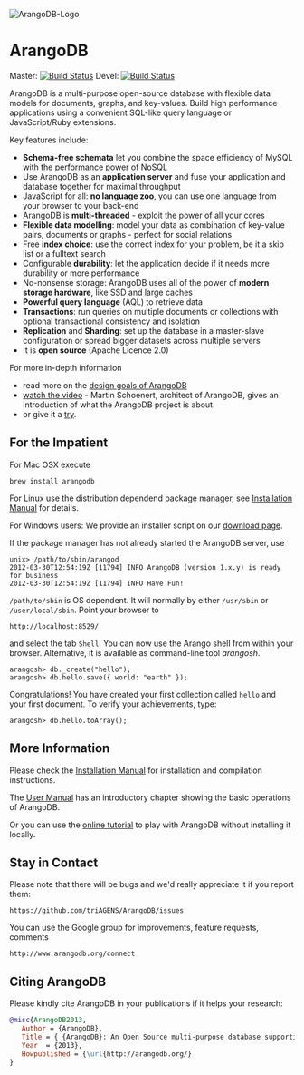![ArangoDB-Logo](https://www.arangodb.org/wp-content/uploads/2012/10/logo_arangodb_transp.png)

ArangoDB
========

Master: [![Build Status](https://secure.travis-ci.org/triAGENS/ArangoDB.png?branch=master)](http://travis-ci.org/triAGENS/ArangoDB)
Devel: [![Build Status](https://secure.travis-ci.org/triAGENS/ArangoDB.png?branch=devel)](http://travis-ci.org/triAGENS/ArangoDB)

ArangoDB is a multi-purpose open-source database with flexible data models for documents, graphs, and key-values. Build high performance applications using a convenient SQL-like query language or JavaScript/Ruby extensions. 

Key features include:

* **Schema-free schemata** let you combine the space efficiency of MySQL with the performance power of NoSQL
* Use ArangoDB as an **application server** and fuse your application and database together for maximal throughput
* JavaScript for all: **no language zoo**, you can use one language from your browser to your back-end
* ArangoDB is **multi-threaded** - exploit the power of all your cores
* **Flexible data modelling**: model your data as combination of key-value pairs, documents or graphs - perfect for social relations
* Free **index choice**: use the correct index for your problem, be it a skip list or a fulltext search
* Configurable **durability**: let the application decide if it needs more durability or more performance
* No-nonsense storage: ArangoDB uses all of the power of **modern storage hardware**, like SSD and large caches
* **Powerful query language** (AQL) to retrieve data 
* **Transactions**: run queries on multiple documents or collections with optional transactional consistency and isolation
* **Replication** and **Sharding**: set up the database in a master-slave configuration or spread bigger datasets across multiple servers
* It is **open source** (Apache Licence 2.0)

For more in-depth information

* read more on the [design goals of ArangoDB](http://www.arangodb.org/2012/03/07/avocadodbs-design-objectives)
* [watch the video](http://vimeo.com/36411892) - Martin Schoenert, architect of ArangoDB, gives an introduction of what the ArangoDB project is about.
* or give it a [try](http://www.arangodb.org/try).


For the Impatient
-----------------

For Mac OSX execute

    brew install arangodb

For Linux use the distribution dependend package manager, see 
[Installation Manual](http://www.arangodb.org/manuals/current/Installing.html)
for details.

For Windows users: We provide an installer script on our 
[download page](http://www.arangodb.org/download).

If the package manager has not already started the ArangoDB server, use

    unix> /path/to/sbin/arangod
    2012-03-30T12:54:19Z [11794] INFO ArangoDB (version 1.x.y) is ready for business
    2012-03-30T12:54:19Z [11794] INFO Have Fun!

`/path/to/sbin` is OS dependent. It will normally by either `/usr/sbin` or `/user/local/sbin`. Point your browser to

    http://localhost:8529/

and select the tab `Shell`. You can now use the Arango shell from within your browser. Alternative, it is available as command-line tool _arangosh_.

    arangosh> db._create("hello");
    arangosh> db.hello.save({ world: "earth" });

Congratulations! You have created your first collection called `hello` and your first document. To verify your achievements, type:

    arangosh> db.hello.toArray();


More Information
----------------

Please check the
[Installation Manual](http://www.arangodb.org/manuals/current/InstallManual.html)
for installation and compilation instructions.

The
[User Manual](http://www.arangodb.org/manuals/current/UserManual.html)
has an introductory chapter showing the basic operations of ArangoDB.

Or you can use the 
[online tutorial](http://www.arangodb.org/try)
to play with ArangoDB without installing it locally.


Stay in Contact
---------------

Please note that there will be bugs and we'd really appreciate it if
you report them:

    https://github.com/triAGENS/ArangoDB/issues

You can use the Google group for improvements, feature requests, comments 

    http://www.arangodb.org/connect


Citing ArangoDB
---------------
Please kindly cite ArangoDB in your publications if it helps your research:

```bibtex
@misc{ArangoDB2013,
   Author = {ArangoDB},
   Title = { {ArangoDB}: An Open Source multi-purpose database supporting flexible data models for documents, graphs, and key-values.},
   Year  = {2013},
   Howpublished = {\url{http://arangodb.org/}
}
```
